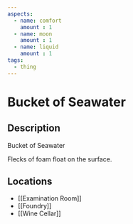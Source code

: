 ```yaml
---
aspects: 
  - name: comfort
    amount : 1
  - name: moon
    amount : 1
  - name: liquid
    amount : 1
tags:
  - thing
---
```


# Bucket of Seawater

## Description
Bucket of Seawater

Flecks of foam float on the surface.
## Locations
- [[Examination Room]]
- [[Foundry]]
- [[Wine Cellar]]